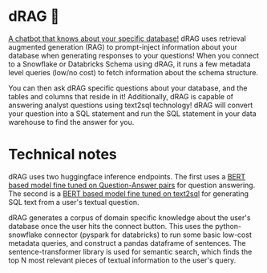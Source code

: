 # dRAG 🐲
[A chatbot that knows about your specific database!](https://datarag.streamlit.app/)
dRAG uses retrieval augmented generation (RAG) to prompt-inject information about your database when generating responses to your questions!
When you connect to a Snowflake or Databricks Schema using dRAG, it runs a few metadata level queries (low/no cost) to fetch information about the schema structure.

You can then ask dRAG specific questions about your database, and the tables and columns that reside in it!
Additionally, dRAG is capable of answering analyst questions using text2sql technology! dRAG will convert your question into a SQL statement and run the SQL statement in your data warehouse to find the answer for you.


# Technical notes

dRAG uses two huggingface inference endpoints. The first uses a [BERT based model fine tuned on Question-Answer pairs](https://huggingface.co/deepset/roberta-base-squad2) for question answering. The second is a [BERT based model fine tuned on text2sql](https://huggingface.co/gaussalgo/T5-LM-Large-text2sql-spider) for generating SQL text from a user's textual question.

dRAG generates a corpus of domain specific knowledge about the user's database once the user hits the connect button. This uses the python-snowflake connector (pyspark for databricks) to run some basic low-cost metadata queries, and construct a pandas dataframe of sentences. The sentence-transformer library is used for semantic search, which finds the top N most relevant pieces of textual information to the user's query.
